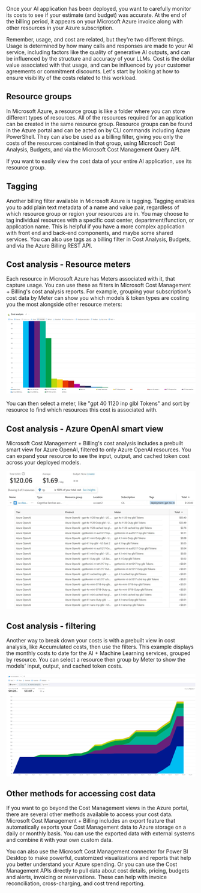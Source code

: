 Once your AI application has been deployed, you want to carefully monitor its costs to see if your estimate (and budget) was accurate. At the end of the billing period, it appears on your Microsoft Azure invoice along with other resources in your Azure subscription. 

Remember, usage, and cost are related, but they're two different things. Usage is determined by how many calls and responses are made to your AI service, including factors like the quality of generative AI outputs, and can be influenced by the structure and accuracy of your LLMs. Cost is the dollar value associated with that usage, and can be influenced by your customer agreements or commitment discounts.   Let's start by looking at how to ensure visibility of the costs related to this workload.

## Resource groups

In Microsoft Azure, a resource group is like a folder where you can store different types of resources. All of the resources required for an application can be created in the same resource group. Resource groups can be found in the Azure portal and can be acted on by CLI commands including Azure PowerShell. They can also be used as a billing filter, giving you only the costs of the resources contained in that group, using Microsoft  Cost Analysis, Budgets, and via the Microsoft Cost Management Query API. 

If you want to easily view the cost data of your entire AI application, use its resource group.

## Tagging

Another billing filter available in Microsoft Azure is tagging. Tagging enables you to add plain text metadata of a name and value pair, regardless of which resource group or region your resources are in. You may choose to tag individual resources with a specific cost center, department/function, or application name. This is helpful if you have a more complex application with front end and back-end components, and maybe some shared services. You can also use tags as a billing filter in Cost Analysis, Budgets, and via the Azure Billing REST API. 

## Cost analysis - Resource meters

Each resource in Microsoft Azure has Meters associated with it, that capture usage. You can use these as filters in Microsoft Cost Management + Billing's cost analysis reports. For example, grouping your subscription's cost data by Meter can show you which models & token types are costing you the most alongside other resource meters:

[![Screenshot showing a workload cost analysis report.](../media/cost-analysis.png)](../media/cost-analysis-big.png#lightbox)

You can then select a meter, like "gpt 40 1120 inp glbl Tokens" and sort by resource to find which resources this cost is associated with. 

## Cost analysis - Azure OpenAI smart view

Microsoft Cost Management + Billing's cost analysis includes a prebuilt smart view for Azure OpenAI, filtered to only Azure OpenAI resources. You can expand your resource to see the input, output, and cached token cost across your deployed models.

[![Screenshot showing an AI resource cost report.](../media/cost-analysis-table.png)](../media/cost-analysis-table-big.png#lightbox)

## Cost analysis - filtering

Another way to break down your costs is with a prebuilt view in cost analysis, like Accumulated costs, then use the filters. This example displays the monthly costs to date for the AI + Machine Learning services, grouped by resource. You can select a resource then group by Meter to show the models' input, output, and cached token costs.

[![Screenshot showing an accumulated AI cost report.](../media/cost-analysis-chart.png)](../media/cost-analysis-chart-big.png#lightbox)

## Other methods for accessing cost data

If you want to go beyond the Cost Management views in the Azure portal, there are several other methods available to access your cost data. Microsoft Cost Management + Billing includes an export feature that automatically exports your Cost Management data to Azure storage on a daily or monthly basis. You can use the exported data with external systems and combine it with your own custom data.

You can also use the Microsoft Cost Management connector for Power BI Desktop to make powerful, customized visualizations and reports that help you better understand your Azure spending. Or you can use the Cost Management APIs directly to pull data about cost details, pricing, budgets and alerts, invoicing or reservations. These can help with invoice reconciliation, cross-charging, and cost trend reporting.
